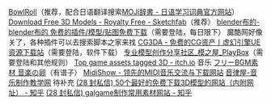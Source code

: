 [BowlRoll](https://bowlroll.net/)（推荐，配合日语翻译搜索[MOJi辞書 - 日语学习词典官方网站](https://www.mojidict.com/)）
[Download Free 3D Models - Royalty Free - Sketchfab](https://sketchfab.com/features/free-3d-models)（推荐）
[blender布的-blender布的 免费的插件/模型/贴图免费下载](https://blenderco.cn/)（需要登陆，每日限下）
魔酷网好像关了，各种插件可以去搜索脚本之家来找
[CG3DA - 免费的CG资产丨虚幻引擎UE资源下载站](https://www.cg3da.com/)（需要登陆，软件下载）
[专业模型创作分享社区_模之屋_PlayBox](https://www.aplaybox.com/)（需要登陆和其他规则）
[Top game assets tagged 3D - itch.io](https://itch.io/game-assets/tag-3d)
音乐
[フリーBGM素材 音楽の卵](https://ontama-m.com/)（有谱子）
[MidiShow - 领先的MIDI音乐交流与下载网站](https://www.midishow.com/)
[音律屋-音乐制作教学网](http://yinlvwu.com/)
待补充
[(28 封私信) 50个最好的免费下载3D模型的网站（内附网址） - 知乎](https://zhuanlan.zhihu.com/p/40680702?tt_from=weixin)
[(28 封私信) galgame制作常用素材网站 - 知乎](https://zhuanlan.zhihu.com/p/394051701)
